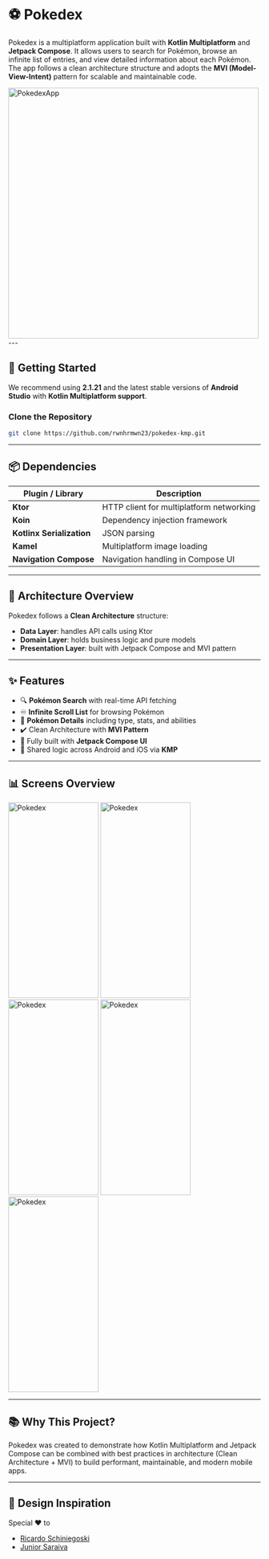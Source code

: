 # ⚽️ Pokedex

Pokedex is a multiplatform application built with **Kotlin Multiplatform** and **Jetpack Compose**. It allows users to search for Pokémon, browse an infinite list of entries, and view detailed information about each Pokémon. The app follows a clean architecture structure and adopts the **MVI (Model-View-Intent)** pattern for scalable and maintainable code.

<img src="https://github.com/user-attachments/assets/70f25678-64c0-4d9f-b979-a1d49a54a89a" width="500" alt="PokedexApp" />
---

## 🚀 Getting Started

We recommend using **2.1.21** and the latest stable versions of **Android Studio** with **Kotlin Multiplatform support**.

### Clone the Repository

```bash
git clone https://github.com/rwnhrmwn23/pokedex-kmp.git
```

---

## 📦 Dependencies

| Plugin / Library          | Description                              |
| ------------------------- | ---------------------------------------- |
| **Ktor**                  | HTTP client for multiplatform networking |
| **Koin**                  | Dependency injection framework           |
| **Kotlinx Serialization** | JSON parsing                             |
| **Kamel**                 | Multiplatform image loading              |
| **Navigation Compose**    | Navigation handling in Compose UI        |

---

## 🧱 Architecture Overview

Pokedex follows a **Clean Architecture** structure:

* **Data Layer**: handles API calls using Ktor
* **Domain Layer**: holds business logic and pure models
* **Presentation Layer**: built with Jetpack Compose and MVI pattern

---

## ✨ Features

* 🔍 **Pokémon Search** with real-time API fetching
* ♾️ **Infinite Scroll List** for browsing Pokémon
* 📃 **Pokémon Details** including type, stats, and abilities
* ✔️ Clean Architecture with **MVI Pattern**
* 🌟 Fully built with **Jetpack Compose UI**
* 🚀 Shared logic across Android and iOS via **KMP**

---

## 📊 Screens Overview

<img src="https://github.com/user-attachments/assets/7090183f-226f-4536-ba27-845fd4505848" width="180" height="390" alt="Pokedex">
<img src="https://github.com/user-attachments/assets/b98631ea-ee3a-4266-8655-cc086cfca64f" width="180" height="390" alt="Pokedex">
<img src="https://github.com/user-attachments/assets/d464b3a3-74ac-4abb-8e84-1c967e01c052" width="180" height="390" alt="Pokedex">
<img src="https://github.com/user-attachments/assets/57dfd55e-663d-4093-b7bd-ec00df5ecf8e" width="180" height="390" alt="Pokedex">
<img src="https://github.com/user-attachments/assets/bc1fcdf1-67e5-41e8-a4c6-c26c714c6d90" width="180" height="390" alt="Pokedex">

---

## 📚 Why This Project?

Pokedex was created to demonstrate how Kotlin Multiplatform and Jetpack Compose can be combined with best practices in architecture (Clean Architecture + MVI) to build performant, maintainable, and modern mobile apps.

---

## 🎨 Design Inspiration

Special ❤️ to

- [Ricardo Schiniegoski](https://www.figma.com/design/6OpmtlNA56ACP4CfQg8uGy/Pok%C3%A9dex--Community-?node-id=1037-1380&t=OXO84B4FgwvB8p6R-0)
- [Junior Saraiva](https://www.figma.com/design/PZhxne81EwlBOfn5QVbpEx/Pok%C3%A9dex---Pok%C3%A9mon-App--Community-?node-id=95-236&p=f&t=IFU7vh288JPH8Ewm-0)
